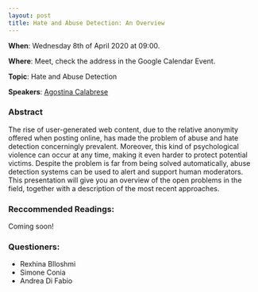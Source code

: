 ```yaml
---
layout: post
title: Hate and Abuse Detection: An Overview
---
```


**When**:  Wednesday 8th of April 2020 at 09:00.

**Where**: Meet, check the address in the Google Calendar Event.

**Topic**: Hate and Abuse Detection

**Speakers**: [Agostina Calabrese](https://twitter.com/agostina_cal)
### Abstract
The rise of user-generated web content, due to the relative anonymity offered when posting online, has made the problem of abuse and hate detection concerningly prevalent. Moreover, this kind of psychological violence can occur at any time, making it even harder to protect potential victims. Despite the problem is far from being solved automatically, abuse detection systems can be used to alert and support human moderators. This presentation will give you an overview of the open problems in the field, together with a description of the most recent approaches.

### Reccommended Readings:
Coming soon!    
### Questioners:
- Rexhina Blloshmi
- Simone Conia
- Andrea Di Fabio